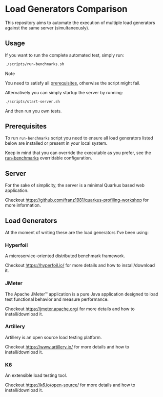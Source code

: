 # Load Generators Comparison

This repository aims to automate the execution of multiple load generators against the same server (simultaneously).

## Usage

If you want to run the complete automated test, simply run:

```bash
./scripts/run-benchmarks.sh
```

> [!NOTE]
> You need to satisfy all [prerequisites](#prerequisites), otherwise the script might fail.

Alternatively you can simply startup the server by running:
```bash
./scripts/start-server.sh
```

And then run you own tests.

## Prerequisites

To run `run-benchmarks` script you need to ensure all load generators listed below are installed or present in your local system.

Keep in mind that you can override the executable as you prefer, see the [run-benchmarks](./scripts/run-benchmarks.sh) overridable configuration.

## Server

For the sake of simplicity, the server is a minimal Quarkus based web application.

Checkout https://github.com/franz1981/quarkus-profiling-workshop for more information.

## Load Generators

At the moment of writing these are the load generators I've been using:

### Hyperfoil

A microservice-oriented distributed benchmark framework.

Checkout https://hyperfoil.io/ for more details and how to install/download it.

### JMeter

The Apache JMeter™ application is a pure Java application designed to load test functional behavior and measure performance.

Checkout https://jmeter.apache.org/ for more details and how to install/download it.

### Artillery

Artillery is an open source load testing platform.

Checkout https://www.artillery.io/ for more details and how to install/download it.

### K6

An extensible load testing tool.

Checkout https://k6.io/open-source/ for more details and how to install/download it.